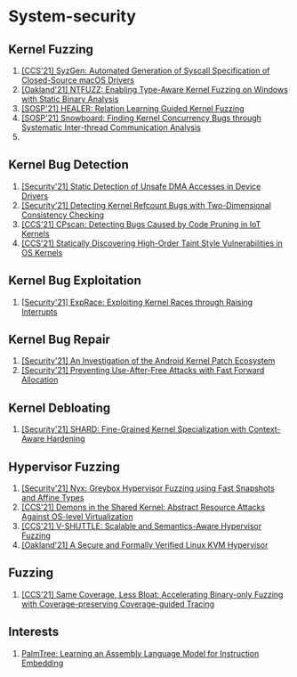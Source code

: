 # System-security

## Kernel Fuzzing
1. [[CCS'21] SyzGen: Automated Generation of Syscall Specification of Closed-Source macOS Drivers](https://www.cs.ucr.edu/~zhiyunq/pub/ccs21_syzgen.pdf)
2. [[Oakland'21] NTFUZZ: Enabling Type-Aware Kernel Fuzzing on Windows with Static Binary Analysis](https://softsec.kaist.ac.kr/~jschoi/data/oakland2021.pdf)
3. [[SOSP'21] HEALER: Relation Learning Guided Kernel Fuzzing]()
4. [[SOSP'21] Snowboard: Finding Kernel Concurrency Bugs through Systematic Inter-thread Communication Analysis]()
5. 

## Kernel Bug Detection

1. [[Security'21] Static Detection of Unsafe DMA Accesses in Device Drivers](https://www.usenix.org/system/files/sec21-bai.pdf)
2. [[Security'21] Detecting Kernel Refcount Bugs with Two-Dimensional Consistency Checking](https://www.usenix.org/conference/usenixsecurity21/presentation/tan)
3. [[CCS'21] CPscan: Detecting Bugs Caused by Code Pruning in IoT Kernels]()
4. [[CCS'21] Statically Discovering High-Order Taint Style Vulnerabilities in OS Kernels](https://www.cs.ucr.edu/~zhiyunq/pub/ccs21_static_high_order.pdf)

## Kernel Bug Exploitation

1. [[Security'21] ExpRace: Exploiting Kernel Races through Raising Interrupts](https://www.usenix.org/conference/usenixsecurity21/presentation/lee-yoochan)


## Kernel Bug Repair

1. [[Security'21] An Investigation of the Android Kernel Patch Ecosystem](https://www.usenix.org/conference/usenixsecurity21/presentation/zhang-zheng)
2. [[Security'21] Preventing Use-After-Free Attacks with Fast Forward Allocation](https://www.usenix.org/conference/usenixsecurity21/presentation/wickman)

## Kernel Debloating

1. [[Security'21] SHARD: Fine-Grained Kernel Specialization with Context-Aware Hardening](https://www.usenix.org/conference/usenixsecurity21/presentation/abubakar)



## Hypervisor Fuzzing
1. [[Security'21] Nyx: Greybox Hypervisor Fuzzing using Fast Snapshots and Affine Types](https://www.usenix.org/conference/usenixsecurity21/presentation/schumilo)
2. [[CCS'21] Demons in the Shared Kernel: Abstract Resource Attacks Against OS-level Virtualization]()
3. [[CCS'21] V-SHUTTLE: Scalable and Semantics-Aware Hypervisor Fuzzing]()
4. [[Oakland'21] A Secure and Formally Verified Linux KVM Hypervisor]()
## Fuzzing
1. [[CCS'21] Same Coverage, Less Bloat: Accelerating Binary-only Fuzzing with Coverage-preserving Coverage-guided Tracing]()


## Interests
1. [PalmTree: Learning an Assembly Language Model for Instruction Embedding](https://arxiv.org/abs/2103.03809)
